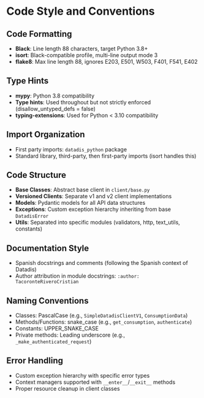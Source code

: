 # Code Style and Conventions

## Code Formatting
- **Black**: Line length 88 characters, target Python 3.8+
- **isort**: Black-compatible profile, multi-line output mode 3
- **flake8**: Max line length 88, ignores E203, E501, W503, F401, F541, E402

## Type Hints
- **mypy**: Python 3.8 compatibility
- **Type hints**: Used throughout but not strictly enforced (disallow_untyped_defs = false)
- **typing-extensions**: Used for Python < 3.10 compatibility

## Import Organization
- First party imports: `datadis_python` package
- Standard library, third-party, then first-party imports (isort handles this)

## Code Structure
- **Base Classes**: Abstract base client in `client/base.py`
- **Versioned Clients**: Separate v1 and v2 client implementations
- **Models**: Pydantic models for all API data structures
- **Exceptions**: Custom exception hierarchy inheriting from base `DatadisError`
- **Utils**: Separated into specific modules (validators, http, text_utils, constants)

## Documentation Style
- Spanish docstrings and comments (following the Spanish context of Datadis)
- Author attribution in module docstrings: `:author: TacoronteRiveroCristian`

## Naming Conventions
- Classes: PascalCase (e.g., `SimpleDatadisClientV1`, `ConsumptionData`)
- Methods/Functions: snake_case (e.g., `get_consumption`, `authenticate`)
- Constants: UPPER_SNAKE_CASE
- Private methods: Leading underscore (e.g., `_make_authenticated_request`)

## Error Handling
- Custom exception hierarchy with specific error types
- Context managers supported with `__enter__`/`__exit__` methods
- Proper resource cleanup in client classes